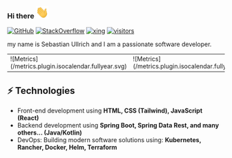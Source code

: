### Hi there <img src="https://raw.githubusercontent.com/ABSphreak/ABSphreak/master/gifs/Hi.gif" width="30px"></h2>

[![GitHub](https://img.shields.io/badge/FollowMe-sullrich84-blue?style=flat&logo=github)](https://github.com/sullrich84)
[![StackOverflow](https://img.shields.io/badge/FollowMe-Sebastian_Ullrich-orange?style=flat&logo=stackoverflow)](https://stackoverflow.com/users/871550/sebastian-ullrich)
[![xing](https://img.shields.io/badge/FollowMe-Sebastian_Ullrich-green?style=flat&logo=xing)](https://www.xing.com/profile/Sebastian_Ullrich23)
[![visitors](https://visitor-badge.laobi.icu/badge?page_id=sullrich84.sullrich84)](https://github.com/sullrich84)

my name is Sebastian Ullrich and I am a passionate software developer.

<table>
  <tr>
    <td>![Metrics](/metrics.plugin.isocalendar.fullyear.svg)</td>
    <td>![Metrics](/metrics.plugin.isocalendar.fullyear.svg)</td>
  </tr>
</table>



## ⚡ Technologies
- Front-end development using **HTML, CSS (Tailwind), JavaScript (React)**
- Backend development using **Spring Boot, Spring Data Rest, and many others... (Java/Kotlin)**
- DevOps: Building modern software solutions using: **Kubernetes, Rancher, Docker, Helm, Terraform**
